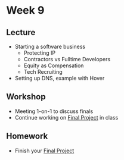 # Week 9

## Lecture

- Starting a software business
  - Protecting IP
  - Contractors vs Fulltime Developers
  - Equity as Compensation
  - Tech Recruiting
- Setting up DNS, example with Hover

## Workshop

- Meeting 1-on-1 to discuss finals
- Continue working on [Final Project](/homework/final#week-9---submit-the-final-project) in class

## Homework

- Finish your [Final Project](/homework/final#week-9---submit-the-final-project)
